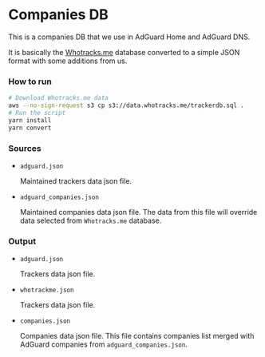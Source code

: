 # Companies DB

This is a companies DB that we use in AdGuard Home and AdGuard DNS.

It is basically the [Whotracks.me](https://github.com/whotracksme/whotracks.me)
database converted to a simple JSON format with some additions from us.

### How to run

```sh
# Download Whotracks.me data
aws --no-sign-request s3 cp s3://data.whotracks.me/trackerdb.sql .
# Run the script
yarn install
yarn convert
```

### Sources

- `adguard.json` 
    
    Maintained trackers data json file. 

- `adguard_companies.json` 
    
    Maintained companies data json file. The data from this file will override data selected from `Whotracks.me` database. 

### Output

- `adguard.json` 
    
    Trackers data json file.

- `whotrackme.json`

    Trackers data json file.
    
- `companies.json`

    Companies data json file. This file contains companies list merged with AdGuard companies from `adguard_companies.json`.
